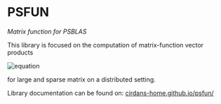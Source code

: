 # PSFUN
*Matrix function for PSBLAS*

This library is focused on the computation of matrix-function vector products

![equation](https://bit.ly/37lM6mk)

for large and sparse matrix on a distributed setting.

Library documentation can be found on: [cirdans-home.github.io/psfun/](https://cirdans-home.github.io/psfun/)
